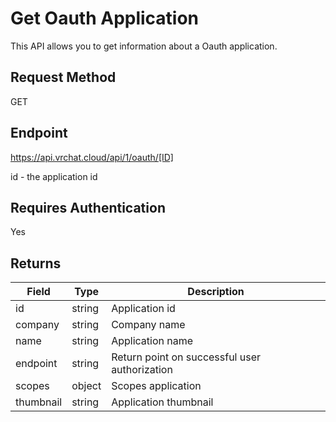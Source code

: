 # Get Oauth Application

This API allows you to get information about a Oauth application.

## Request Method 
GET

## Endpoint
https://api.vrchat.cloud/api/1/oauth/[ID]

id - the application id

## Requires Authentication
Yes

## Returns 

Field | Type | Description
------|------|------------
id | string | Application id
company | string | Сompany name
name | string | Application name
endpoint | string | Return point on successful user authorization
scopes | object | Scopes application
thumbnail | string | Application thumbnail